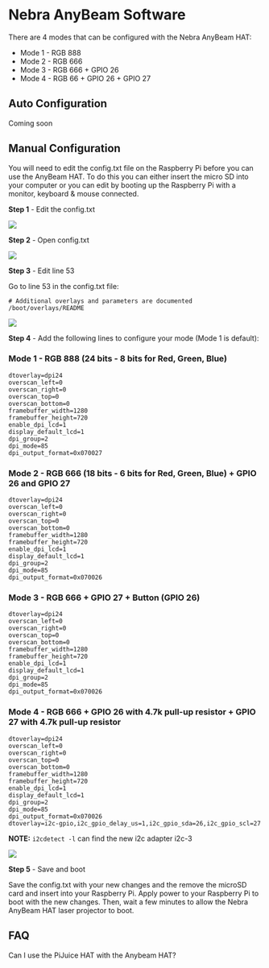 # Nebra AnyBeam Software

There are 4 modes that can be configured with the Nebra AnyBeam HAT:

* Mode 1 - RGB 888
* Mode 2 - RGB 666
* Mode 3 - RGB 666 + GPIO 26
* Mode 4 - RGB 66 + GPIO 26 + GPIO 27

## Auto Configuration

Coming soon

## Manual Configuration

You will need to edit the config.txt file on the Raspberry Pi before you can use the AnyBeam HAT. To do this you can either insert the micro SD into your computer or you can edit by booting up the Raspberry Pi with a monitor, keyboard & mouse connected.

**Step 1** - Edit the config.txt

![](https://user-images.githubusercontent.com/1878314/57297747-5b5b7000-70c8-11e9-8ac1-bb4c56902582.png)

**Step 2** - Open config.txt

![](https://user-images.githubusercontent.com/1878314/57297890-b8572600-70c8-11e9-966a-00647a39ef32.png)

**Step 3** - Edit line 53

Go to line 53 in the config.txt file:

```
# Additional overlays and parameters are documented /boot/overlays/README
```
![](https://user-images.githubusercontent.com/1878314/57298612-8646c380-70ca-11e9-8966-35a1be460673.png)

**Step 4** - Add the following lines to configure your mode (Mode 1 is default):

### Mode 1 - RGB 888 (24 bits - 8 bits for Red, Green, Blue)
```
dtoverlay=dpi24
overscan_left=0
overscan_right=0
overscan_top=0
overscan_bottom=0
framebuffer_width=1280
framebuffer_height=720
enable_dpi_lcd=1
display_default_lcd=1
dpi_group=2
dpi_mode=85
dpi_output_format=0x070027
```

### Mode 2 - RGB 666 (18 bits - 6 bits for Red, Green, Blue) + GPIO 26 and GPIO 27
```
dtoverlay=dpi24
overscan_left=0
overscan_right=0
overscan_top=0
overscan_bottom=0
framebuffer_width=1280
framebuffer_height=720
enable_dpi_lcd=1
display_default_lcd=1
dpi_group=2
dpi_mode=85
dpi_output_format=0x070026
```

### Mode 3 - RGB 666 + GPIO 27 + Button (GPIO 26)
```
dtoverlay=dpi24
overscan_left=0
overscan_right=0
overscan_top=0
overscan_bottom=0
framebuffer_width=1280
framebuffer_height=720
enable_dpi_lcd=1
display_default_lcd=1
dpi_group=2
dpi_mode=85
dpi_output_format=0x070026
```

### Mode 4 - RGB 666 + GPIO 26 with 4.7k pull-up resistor + GPIO 27 with 4.7k pull-up resistor
```
dtoverlay=dpi24
overscan_left=0
overscan_right=0
overscan_top=0
overscan_bottom=0
framebuffer_width=1280
framebuffer_height=720
enable_dpi_lcd=1
display_default_lcd=1
dpi_group=2
dpi_mode=85
dpi_output_format=0x070026
dtoverlay=i2c-gpio,i2c_gpio_delay_us=1,i2c_gpio_sda=26,i2c_gpio_scl=27
```
**NOTE:** ```i2cdetect -l``` can find the new i2c adapter i2c-3

![](https://user-images.githubusercontent.com/1878314/57300134-11758880-70ce-11e9-884d-fdf5eacd57d0.png)

**Step 5** - Save and boot

Save the config.txt with your new changes and the remove the microSD card and insert into your Raspberry Pi. Apply power to your Raspberry Pi to boot with the new changes. Then, wait a few minutes to allow the Nebra AnyBeam HAT laser projector to boot.

## FAQ

Can I use the PiJuice HAT with the Anybeam HAT?
